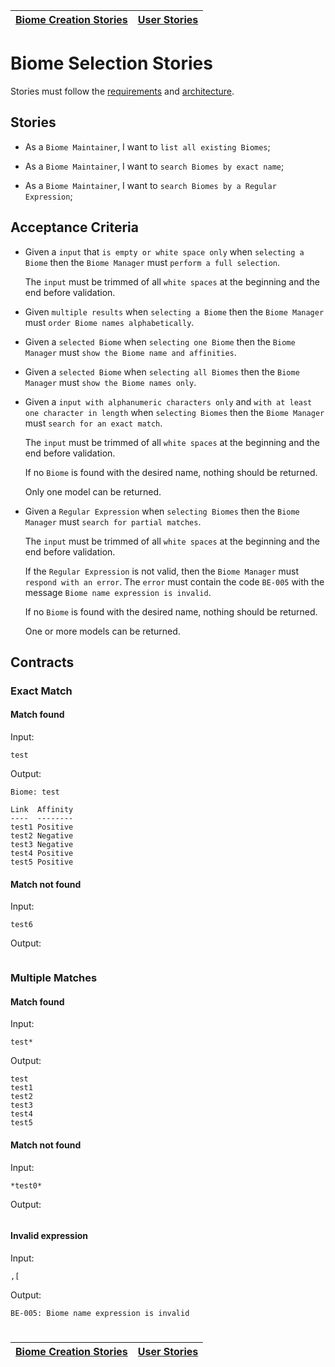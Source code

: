 | [Biome Creation Stories](creation.md) | [User Stories](../README.md) |
| ------------------------------------- | ---------------------------- |

# Biome Selection Stories

Stories must follow the [requirements](../../requirements/definitions/biome_definition.md) and [architecture](../../architecture/README.md).

## Stories

- As a `Biome Maintainer`, I want to `list all existing Biomes`;

- As a `Biome Maintainer`, I want to `search Biomes by exact name`;

- As a `Biome Maintainer`, I want to `search Biomes by a Regular Expression`;

## Acceptance Criteria

- Given a `input` that `is empty or white space only` when `selecting a Biome` then the `Biome Manager` must `perform a full selection`.

  The `input` must be trimmed of all `white spaces` at the beginning and the end before validation.

- Given `multiple results` when `selecting a Biome` then the `Biome Manager` must `order Biome names alphabetically`.

- Given a `selected Biome` when `selecting one Biome` then the `Biome Manager` must `show the Biome name and affinities`.

- Given a `selected Biome` when `selecting all Biomes` then the `Biome Manager` must `show the Biome names only`.

- Given a `input with alphanumeric characters only` and `with at least one character in length` when `selecting Biomes` then the `Biome Manager` must `search for an exact match`.

  The `input` must be trimmed of all `white spaces` at the beginning and the end before validation.

  If no `Biome` is found with the desired name, nothing should be returned.

  Only one model can be returned.

- Given a `Regular Expression` when `selecting Biomes` then the `Biome Manager` must `search for partial matches`.

  The `input` must be trimmed of all `white spaces` at the beginning and the end before validation.

  If the `Regular Expression` is not valid, then the `Biome Manager` must `respond with an error`. The `error` must contain the code `BE-005` with the message `Biome name expression is invalid`.

  If no `Biome` is found with the desired name, nothing should be returned.

  One or more models can be returned.

## Contracts

### Exact Match

#### Match found

Input:

```
test
```

Output:

```
Biome: test

Link  Affinity
----  --------
test1 Positive
test2 Negative
test3 Negative
test4 Positive
test5 Positive
```

#### Match not found

Input:

```
test6
```

Output:

```

```

### Multiple Matches

#### Match found

Input:

```
test*
```

Output:

```
test
test1
test2
test3
test4
test5
```

#### Match not found

Input:

```
*test0*
```

Output:

```

```

#### Invalid expression

Input:

```
,[
```

Output:

```
BE-005: Biome name expression is invalid
```

#

| [Biome Creation Stories](creation.md) | [User Stories](../README.md) |
| ------------------------------------- | ---------------------------- |
